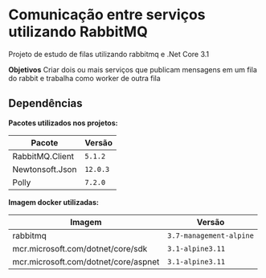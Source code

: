 # Comunicação entre serviços utilizando RabbitMQ

Projeto de estudo de filas utilizando rabbitmq e .Net Core 3.1

**Objetivos**
Criar dois ou mais serviços que publicam mensagens em um fila do rabbit e trabalha como worker de outra fila

## Dependências

**Pacotes utilizados nos projetos:**

|Pacote          |Versão                          |
|----------------|-------------------------------|
|RabbitMQ.Client |`5.1.2`|
|Newtonsoft.Json |`12.0.3`|
|Polly			 |`7.2.0`|

**Imagem docker utilizadas:**

|Imagem          |Versão                          |
|----------------|-------------------------------|
|rabbitmq |`3.7-management-alpine`|
|mcr.microsoft.com/dotnet/core/sdk |`3.1-alpine3.11` |
|mcr.microsoft.com/dotnet/core/aspnet|`3.1-alpine3.11`|
